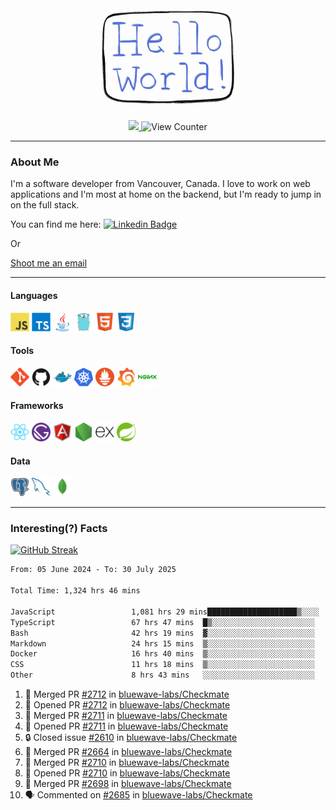 <div align="center">
    <img src="./img/hello_world.webp" height="200px" width="">
    <div>
        <a href="https://www.linkedin.com/in/ajhollid">
            <img src="https://img.shields.io/badge/LinkedIn-blue"/>
        </a>
        <img src="https://komarev.com/ghpvc/?username=ajhollid&color=yellow" alt="View Counter">
    </div>
</div>

---

### About Me

I'm a software developer from Vancouver, Canada. I love to work on web applications and I'm most at home on the backend, but I'm ready to jump in on the full stack.

You can find me here: [![Linkedin Badge](https://img.shields.io/badge/-ajhollid-blue?style=flat&logo=Linkedin&logoColor=white)](https://www.linkedin.com/in/ajhollid)

Or

[Shoot me an email](mailto:ajhollid@gmail.com)

---

#### Languages

<div>
    <img src="./img/devicons/javascript-original.svg" width=30 height=30 alt="JavaScript">
    <img src="/img/devicons/typescript-original.svg" width=30 height=30 alt="TypeScript">
    <img src="./img/devicons/java-original.svg" width=30 height=30 alt="Java">
    <img src="./img/devicons/go-original.svg" width=30 height=30 alt="Golang">
    <img src="./img/devicons/html5-original.svg" width=30 height=30 alt="HTML 5">
    <img src="./img/devicons/css3-original.svg" width=30 height=30 alt="CSS 3">
</div>

#### Tools

<div>
    <img src="./img/devicons/git-original.svg" width=30 height=30 alt="Git">
    <img src="./img/devicons/github-original.svg" width=30 height=30 alt="Github">
    <img src="./img/devicons/docker-original.svg" width=30 
    height=30 alt="Docker">
    <img src="./img/devicons/kubernetes-original.svg" width=30 height=30 alt="K8">
    <img src="./img/devicons/prometheus-original.svg" width=30 height=30 alt="Prometheus">
    <img src="./img/devicons/grafana-original.svg" width=30 height=30 alt="Grafana">
    <img src="./img/devicons/nginx-original.svg" width=30 height=30 alt="Nginx">
</div>

#### Frameworks

<div>
    <img src="./img/devicons/react-original.svg" width=30 height=30 alt="React">
    <img src="./img/devicons/gatsby-original.svg" width=30 height=30 alt="Gatsby">
    <img src="./img/devicons/angularjs-original.svg" width=30 height=30 alt="AngularJS">
    <img src="./img/devicons/nodejs-original.svg" width=30 height=30 alt="NodeJS">
    <img src="./img/devicons/express-original.svg" width=30 height=30 alt="Express">
    <img src="./img/devicons/spring-original.svg" width=30 height=30 alt="Spring">
</div>

#### Data

<div>
    <img src="./img/devicons/postgresql-original.svg" width=30 height=30 alt="Postgresql">
    <img src="./img/devicons/mysql-original.svg" width=30 height=30 alt="Mysql">
    <img src="./img/devicons/mongodb-original.svg" width=30 height=30 alt="MongoDB">
</div>

---

### Interesting(?) Facts

[![GitHub Streak](http://github-readme-streak-stats.herokuapp.com?user=ajhollid)](https://git.io/streak-stats)

 <!--START_SECTION:waka-->

```txt
From: 05 June 2024 - To: 30 July 2025

Total Time: 1,324 hrs 46 mins

JavaScript                 1,081 hrs 29 mins████████████████████▒░░░░   81.10 %
TypeScript                 67 hrs 47 mins  █▒░░░░░░░░░░░░░░░░░░░░░░░   05.08 %
Bash                       42 hrs 19 mins  ▓░░░░░░░░░░░░░░░░░░░░░░░░   03.17 %
Markdown                   24 hrs 15 mins  ▒░░░░░░░░░░░░░░░░░░░░░░░░   01.82 %
Docker                     16 hrs 40 mins  ▒░░░░░░░░░░░░░░░░░░░░░░░░   01.25 %
CSS                        11 hrs 18 mins  ▒░░░░░░░░░░░░░░░░░░░░░░░░   00.85 %
Other                      8 hrs 43 mins   ░░░░░░░░░░░░░░░░░░░░░░░░░   00.65 %
```

<!--END_SECTION:waka-->


<!--START_SECTION:activity-->
1. 🎉 Merged PR [#2712](https://github.com/bluewave-labs/Checkmate/pull/2712) in [bluewave-labs/Checkmate](https://github.com/bluewave-labs/Checkmate)
2. 💪 Opened PR [#2712](https://github.com/bluewave-labs/Checkmate/pull/2712) in [bluewave-labs/Checkmate](https://github.com/bluewave-labs/Checkmate)
3. 🎉 Merged PR [#2711](https://github.com/bluewave-labs/Checkmate/pull/2711) in [bluewave-labs/Checkmate](https://github.com/bluewave-labs/Checkmate)
4. 💪 Opened PR [#2711](https://github.com/bluewave-labs/Checkmate/pull/2711) in [bluewave-labs/Checkmate](https://github.com/bluewave-labs/Checkmate)
5. 🔒 Closed issue [#2610](https://github.com/bluewave-labs/Checkmate/issues/2610) in [bluewave-labs/Checkmate](https://github.com/bluewave-labs/Checkmate)
6. 🎉 Merged PR [#2664](https://github.com/bluewave-labs/Checkmate/pull/2664) in [bluewave-labs/Checkmate](https://github.com/bluewave-labs/Checkmate)
7. 🎉 Merged PR [#2710](https://github.com/bluewave-labs/Checkmate/pull/2710) in [bluewave-labs/Checkmate](https://github.com/bluewave-labs/Checkmate)
8. 💪 Opened PR [#2710](https://github.com/bluewave-labs/Checkmate/pull/2710) in [bluewave-labs/Checkmate](https://github.com/bluewave-labs/Checkmate)
9. 🎉 Merged PR [#2698](https://github.com/bluewave-labs/Checkmate/pull/2698) in [bluewave-labs/Checkmate](https://github.com/bluewave-labs/Checkmate)
10. 🗣 Commented on [#2685](https://github.com/bluewave-labs/Checkmate/pull/2685#issuecomment-3133397940) in [bluewave-labs/Checkmate](https://github.com/bluewave-labs/Checkmate)
<!--END_SECTION:activity-->
